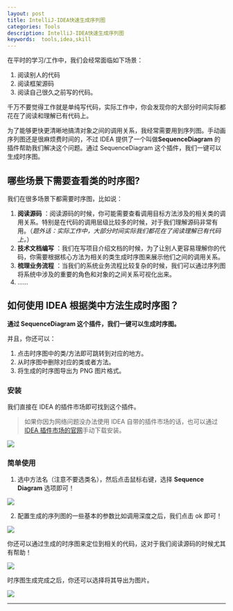```yaml
---
layout: post
title: IntelliJ-IDEA快速生成序列图
categories: Tools
description: IntelliJ-IDEA快速生成序列图
keywords:  tools,idea,skill
---
```


在平时的学习/工作中，我们会经常面临如下场景：

1.  阅读别人的代码
2.  阅读框架源码
3.  阅读自己很久之前写的代码。

千万不要觉得工作就是单纯写代码，实际工作中，你会发现你的大部分时间实际都花在了阅读和理解已有代码上。

为了能够更快更清晰地搞清对象之间的调用关系，我经常需要用到序列图。手动画序列图还是很麻烦费时间的，不过 IDEA 提供了一个叫做**SequenceDiagram** 的插件帮助我们解决这个问题。通过 SequenceDiagram 这个插件，我们一键可以生成时序图。

## 哪些场景下需要查看类的时序图?

我们在很多场景下都需要时序图，比如说：

1.  **阅读源码** ：阅读源码的时候，你可能需要查看调用目标方法涉及的相关类的调用关系。特别是在代码的调用层级比较多的时候，对于我们理解源码非常有用。（*题外话：实际工作中，大部分时间实际我们都花在了阅读理解已有代码上。*）
2.  **技术文档编写** ：我们在写项目介绍文档的时候，为了让别人更容易理解你的代码，你需要根据核心方法为相关的类生成时序图来展示他们之间的调用关系。
3.  **梳理业务流程** ：当我们的系统业务流程比较复杂的时候，我们可以通过序列图将系统中涉及的重要的角色和对象的之间关系可视化出来。
4.  ......

## 如何使用 IDEA 根据类中方法生成时序图？

**通过 SequenceDiagram 这个插件，我们一键可以生成时序图。**

并且，你还可以：

1.  点击时序图中的类/方法即可跳转到对应的地方。
2.  从时序图中删除对应的类或者方法。
3.  将生成的时序图导出为 PNG 图片格式。

### 安装

我们直接在 IDEA 的插件市场即可找到这个插件。

> 如果你因为网络问题没办法使用 IDEA 自带的插件市场的话，也可以通过[IDEA 插件市场的官网](https://plugins.jetbrains.com/idea)手动下载安装。

![](https://p3-juejin.byteimg.com/tos-cn-i-k3u1fbpfcp/c03be7afd3c24eae9644601df5ea954d~tplv-k3u1fbpfcp-zoom-1.image)

### 简单使用

1.  选中方法名（注意不要选类名），然后点击鼠标右键，选择 **Sequence Diagram** 选项即可！

![](https://img.itgo.ml/img/20201026094934.png)

2.  配置生成的序列图的一些基本的参数比如调用深度之后，我们点击 ok 即可！

![](https://p3-juejin.byteimg.com/tos-cn-i-k3u1fbpfcp/63bc130cf38d49d6b637128b87a6648b~tplv-k3u1fbpfcp-zoom-1.image)

你还可以通过生成的时序图来定位到相关的代码，这对于我们阅读源码的时候尤其有帮助！

![](https://p3-juejin.byteimg.com/tos-cn-i-k3u1fbpfcp/2c3a56ba79e74146b15a102ba9796cbe~tplv-k3u1fbpfcp-zoom-1.image)

时序图生成完成之后，你还可以选择将其导出为图片。

![](https://p3-juejin.byteimg.com/tos-cn-i-k3u1fbpfcp/a40c87b53b7244dd8aa1defef1ca38ee~tplv-k3u1fbpfcp-zoom-1.image)

-------------------------

